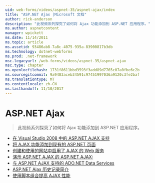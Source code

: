 ```yaml
---
uid: web-forms/videos/aspnet-35/aspnet-ajax/index
title: "ASP.NET Ajax |Microsoft 文档"
author: rick-anderson
description: "此视频系列探究了如何将 Ajax 功能添加到 ASP.NET 应用程序。"
ms.author: aspnetcontent
manager: wpickett
ms.date: 11/14/2011
ms.topic: article
ms.assetid: 93486ab8-7a8c-4075-935a-83900817b3db
ms.technology: dotnet-webforms
ms.prod: .net-framework
msc.legacyurl: /web-forms/videos/aspnet-35/aspnet-ajax
msc.type: chapter
ms.openlocfilehash: 1731f8611bbd3593f3add89d7765c07a0fbe6c2b
ms.sourcegitcommit: 9a9483aceb34591c97451997036a9120c3fe2baf
ms.translationtype: MT
ms.contentlocale: zh-CN
ms.lasthandoff: 11/10/2017
---
```

<a name="aspnet-ajax"></a>ASP.NET Ajax
====================
> 此视频系列探究了如何将 Ajax 功能添加到 ASP.NET 应用程序。


- [在 Visual Studio 2008 中的 ASP.NET AJAX 支持](aspnet-ajax-support-in-visual-studio-2008.md)
- [将 AJAX 功能添加到现有的 ASP.NET 页面](adding-ajax-functionality-to-an-existing-aspnet-page.md)
- [创建和使用的网站中启用了 AJAX 的 Web 服务](creating-and-using-an-ajax-enabled-web-service-in-a-web-site.md)
- [演示 ASP.NET AJAX 的 ASP.NET AJAX:](aspnet-ajax-a-demonstration-of-aspnet-ajax.md)
- [与 ASP.NET AJAX 支持的 ADO.NET Data Services](adonet-data-services-with-aspnet-ajax-support.md)
- [ASP.NET Ajax 历史记录简介](introduction-to-aspnet-ajax-history.md)
- [使用脚本组合提高 AJAX 性能](using-script-combining-to-improve-ajax-performance.md)
